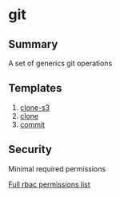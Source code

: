 # git

## Summary

A set of generics git operations

## Templates

1. [clone-s3](https://github.com/codefresh-io/argo-hub/blob/main/workflows/git/versions/0.0.1/docs/clone-s3.md)
2. [clone](https://github.com/codefresh-io/argo-hub/blob/main/workflows/git-artifact/versions/0.0.1/docs/clone.md)
3. [commit](https://github.com/codefresh-io/argo-hub/blob/main/workflows/git-artifact/versions/0.0.1/docs/commit.md)

## Security

Minimal required permissions

[Full rbac permissions list](https://github.com/codefresh-io/argo-hub/blob/main/workflows/git/versions/0.0.1/rbac.yaml)
